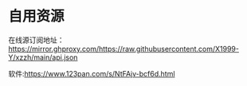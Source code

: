 # 自用资源

在线源订阅地址：https://mirror.ghproxy.com/https://raw.githubusercontent.com/X1999-Y/xzzh/main/api.json

软件:https://www.123pan.com/s/NtFAjv-bcf6d.html
